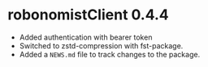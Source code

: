 # robonomistClient 0.4.4

* Added authentication with bearer token
* Switched to zstd-compression with fst-package.
* Added a `NEWS.md` file to track changes to the package.

